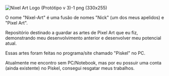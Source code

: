 ![Nixel Art Logo (Protótipo v 3)-1 png (330x255)](https://user-images.githubusercontent.com/53615215/130835412-66a4ac7a-12ac-4d36-88d0-69b4980db054.png)

O nome "Nixel-Art" é uma fusão de nomes "Nick" (um dos meus apelidos) e "Pixel Art".


Repositório destinado a guardar as artes de Pixel Art que eu fiz, 
demonstrando meu desenvolvimento anterior e desenvolver meu potencial atual. 

Essas artes foram feitas no programa/site chamado "Piskel" no PC.

Atualmente me encontro sem PC/Notebook, mas por eu possuir uma conta (ainda existente) 
no Piskel, consegui resgatar meus trabalhos.
